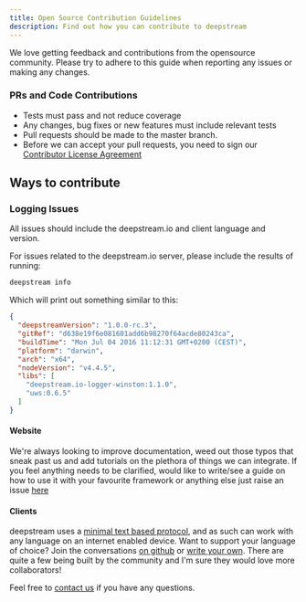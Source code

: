 ```yaml
---
title: Open Source Contribution Guidelines
description: Find out how you can contribute to deepstream
---
```


We love getting feedback and contributions from the opensource community. Please try to adhere to this guide when reporting any issues or making any changes.

### PRs and Code Contributions

* Tests must pass and not reduce coverage
* Any changes, bug fixes or new features must include relevant tests
* Pull requests should be made to the master branch.
* Before we can accept your pull requests, you need to sign our [Contributor License Agreement](../cla/)

## Ways to contribute

### Logging Issues

All issues should include the deepstream.io and client language and version.

For issues related to the deepstream.io server, please include the results of running:

```bash
deepstream info
```

Which will print out something similar to this:

```json
{
  "deepstreamVersion": "1.0.0-rc.3",
  "gitRef": "d638e19f6e081601add6b98270f64acde80243ca",
  "buildTime": "Mon Jul 04 2016 11:12:31 GMT+0200 (CEST)",
  "platform": "darwin",
  "arch": "x64",
  "nodeVersion": "v4.4.5",
  "libs": [
    "deepstream.io-logger-winston:1.1.0",
    "uws:0.6.5"
  ]
}
```

#### Website
We're always looking to improve documentation, weed out those typos that sneak past us and add tutorials on the plethora of things we can integrate. If you feel anything needs to be clarified, would like to write/see a guide on how to use it with your favourite framework or anything else just raise an issue [here](//github.com/deepstreamIO/deepstream.io-website)

#### Clients
deepstream uses a [minimal text based protocol](../../protocol/message-structure-overview/), and as such can work with any language on an internet enabled device. Want to support your language of choice? Join the conversations [on github](//github.com/deepstreamIO/deepstream.io/issues?q=is%3Aopen+is%3Aissue+label%3Anew-client) or [write your own](/tutorials/core/writing-a-client/). There are quite a few being built by the community and I'm sure they would love more collaborators!

Feel free to [contact us](../get-in-touch/) if you have any questions.
